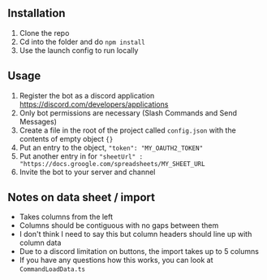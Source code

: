 ## Installation
1. Clone the repo
2. Cd into the folder and do `npm install`
3. Use the launch config to run locally

## Usage
1. Register the bot as a discord application https://discord.com/developers/applications
2. Only bot permissions are necessary (Slash Commands and Send Messages)
2. Create a file in the root of the project called `config.json` with the contents of empty object `{}`
3. Put an entry to the object, `"token": "MY_OAUTH2_TOKEN"`
4. Put another entry in for `"sheetUrl" : "https://docs.groogle.com/spreadsheets/MY_SHEET_URL`
5. Invite the bot to your server and channel

## Notes on data sheet / import
* Takes columns from the left
* Columns should be contiguous with no gaps between them
* I don't think I need to say this but column headers should line up with column data
* Due to a discord limitation on buttons, the import takes up to 5 columns
* If you have any questions how this works, you can look at `CommandLoadData.ts` 

